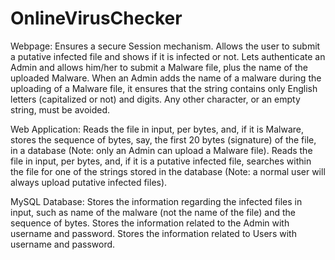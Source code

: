 # OnlineVirusChecker

Webpage:
Ensures a secure Session mechanism.
Allows the user to submit a putative infected file and shows if it is infected or not.
Lets authenticate an Admin and allows him/her to submit a Malware file, plus the name of the uploaded Malware.
When an Admin adds the name of a malware during the uploading of a Malware file, it ensures that the string contains only English letters (capitalized or not) and digits. Any other character, or an empty string, must be avoided. 

Web Application:
Reads the file in input, per bytes, and, if it is Malware, stores the sequence of bytes, say, the first 20 bytes (signature) of the file, in a database (Note: only an Admin can upload a Malware file).
Reads the file in input, per bytes, and, if it is a putative infected file, searches within the file for one of the strings stored in the database (Note: a normal user will always upload putative infected files).

MySQL Database:
Stores the information regarding the infected files in input, such as name of the malware (not the name of the file) and the sequence of bytes.
Stores the information related to the Admin with username and password.
Stores the information related to Users with username and password.
